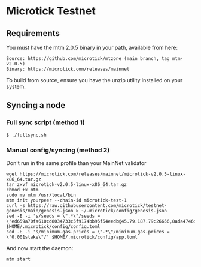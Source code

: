 # Microtick Testnet

## Requirements

You must have the mtm 2.0.5 binary in your path, available from here:

```
Source: https://github.com/microtick/mtzone (main branch, tag mtm-v2.0.5)
Binary: https://microtick.com/releases/mainnet
```

To build from source, ensure you have the unzip utility installed on your system.

## Syncing a node

### Full sync script (method 1)
```
$ ./fullsync.sh
```

### Manual config/syncing (method 2) 
Don't run in the same profile than your MainNet validator
```
wget https://microtick.com/releases/mainnet/microtick-v2.0.5-linux-x86_64.tar.gz
tar zxvf microtick-v2.0.5-linux-x86_64.tar.gz 
chmod +x mtm
sudo mv mtm /usr/local/bin
mtm init yourpeer --chain-id microtick-test-1
curl -s https://raw.githubusercontent.com/microtick/testnet-genesis/main/genesis.json > ~/.microtick/config/genesis.json
sed -E -i 's/seeds = \".*\"/seeds = \"ed659a70fa610cd8034733c5f9174bb95f54eedb@45.79.187.79:26656,8ada4746da93d37726c5e4c3880d3495ec4aeeb4@164.68.119.233:26656\"/' $HOME/.microtick/config/config.toml
sed -E -i 's/minimum-gas-prices = \".*\"/minimum-gas-prices = \"0.001stake\"/' $HOME/.microtick/config/app.toml
```
And now start the daemon:
```
mtm start
```
